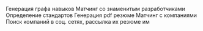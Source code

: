 Генерация графа навыков
Матчинг со знаменитым разработчиками
Определение стандартов
Генерация pdf резюме
Матчинг с компаниями
Поиск компаний в соц. сетях, рассылка их резюме им
